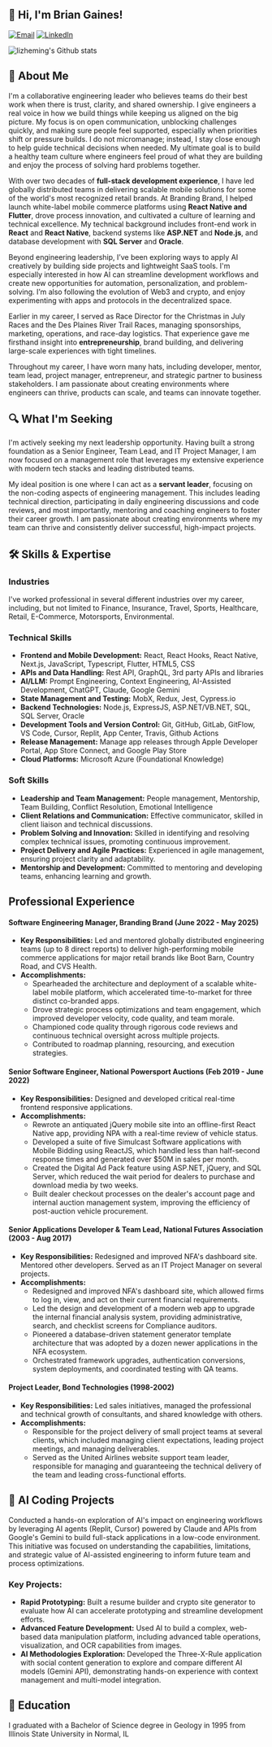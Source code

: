## 👋 Hi, I'm Brian Gaines!

[![Email](https://img.shields.io/badge/Email-D14836?style=for-the-badge&logo=gmail&logoColor=white)](mailto:briang.sandiego@gmail.com) [![LinkedIn](https://img.shields.io/badge/LinkedIn-0077B5?style=for-the-badge&logo=linkedin&logoColor=white)](https://www.linkedin.com/in/briangaines)

![lizheming's Github stats](https://github-readme-stats.vercel.app/api?username=briang123&show_icons=true)

## 🚀 About Me

I'm a collaborative engineering leader who believes teams do their best work when there is trust, clarity, and shared ownership. I give engineers a real voice in how we build things while keeping us aligned on the big picture. My focus is on open communication, unblocking challenges quickly, and making sure people feel supported, especially when priorities shift or pressure builds. I do not micromanage; instead, I stay close enough to help guide technical decisions when needed. My ultimate goal is to build a healthy team culture where engineers feel proud of what they are building and enjoy the process of solving hard problems together.

With over two decades of **full-stack development experience**, I have led globally distributed teams in delivering scalable mobile solutions for some of the world's most recognized retail brands. At Branding Brand, I helped launch white-label mobile commerce platforms using **React Native and Flutter**, drove process innovation, and cultivated a culture of learning and technical excellence. My technical background includes front-end work in **React** and **React Native**, backend systems like **ASP.NET** and **Node.js**, and database development with **SQL Server** and **Oracle**.

Beyond engineering leadership, I’ve been exploring ways to apply AI creatively by building side projects and lightweight SaaS tools. I'm especially interested in how AI can streamline development workflows and create new opportunities for automation, personalization, and problem-solving. I’m also following the evolution of Web3 and crypto, and enjoy experimenting with apps and protocols in the decentralized space.

Earlier in my career, I served as Race Director for the Christmas in July Races and the Des Plaines River Trail Races, managing sponsorships, marketing, operations, and race-day logistics. That experience gave me firsthand insight into **entrepreneurship**, brand building, and delivering large-scale experiences with tight timelines.

Throughout my career, I have worn many hats, including developer, mentor, team lead, project manager, entrepreneur, and strategic partner to business stakeholders. I am passionate about creating environments where engineers can thrive, products can scale, and teams can innovate together.

## 🔍 What I'm Seeking

I'm actively seeking my next leadership opportunity. Having built a strong foundation as a Senior Engineer, Team Lead, and IT Project Manager, I am now focused on a management role that leverages my extensive experience with modern tech stacks and leading distributed teams.

My ideal position is one where I can act as a **servant leader**, focusing on the non-coding aspects of engineering management. This includes leading technical direction, participating in daily engineering discussions and code reviews, and most importantly, mentoring and coaching engineers to foster their career growth. I am passionate about creating environments where my team can thrive and consistently deliver successful, high-impact projects.

## 🛠️ Skills & Expertise

### Industries

I've worked professional in several different industries over my career, including, but not limited to Finance, Insurance, Travel, Sports, Healthcare, Retail, E-Commerce, Motorsports, Environmental. 

### Technical Skills

* **Frontend and Mobile Development:** React, React Hooks, React Native, Next.js, JavaScript, Typescript, Flutter, HTML5, CSS
* **APIs and Data Handling:** Rest API, GraphQL, 3rd party APIs and libraries
* **AI/LLM:** Prompt Engineering, Context Engineering, AI-Assisted Development, ChatGPT, Claude, Google Gemini
* **State Management and Testing:** MobX, Redux, Jest, Cypress.io
* **Backend Technologies:** Node.js, ExpressJS, ASP.NET/VB.NET, SQL, SQL Server, Oracle
* **Development Tools and Version Control:** Git, GitHub, GitLab, GitFlow, VS Code, Cursor, Replit, App Center, Travis, Github Actions
* **Release Management:** Manage app releases through Apple Developer Portal, App Store Connect, and Google Play Store
* **Cloud Platforms:** Microsoft Azure (Foundational Knowledge)

### Soft Skills

* **Leadership and Team Management:** People management, Mentorship, Team Building, Conflict Resolution, Emotional Intelligence
* **Client Relations and Communication:** Effective communicator, skilled in client liaison and technical discussions.
* **Problem Solving and Innovation:** Skilled in identifying and resolving complex technical issues, promoting continuous improvement.
* **Project Delivery and Agile Practices:** Experienced in agile management, ensuring project clarity and adaptability.
* **Mentorship and Development:** Committed to mentoring and developing teams, enhancing learning and growth.

## Professional Experience

#### **Software Engineering Manager, Branding Brand** (June 2022 - May 2025)

* **Key Responsibilities:** Led and mentored globally distributed engineering teams (up to 8 direct reports) to deliver high-performing mobile commerce applications for major retail brands like Boot Barn, Country Road, and CVS Health.
* **Accomplishments:**
    * Spearheaded the architecture and deployment of a scalable white-label mobile platform, which accelerated time-to-market for three distinct co-branded apps.
    * Drove strategic process optimizations and team engagement, which improved developer velocity, code quality, and team morale.
    * Championed code quality through rigorous code reviews and continuous technical oversight across multiple projects.
    * Contributed to roadmap planning, resourcing, and execution strategies.

#### **Senior Software Engineer, National Powersport Auctions** (Feb 2019 - June 2022)

* **Key Responsibilities:** Designed and developed critical real-time frontend responsive applications.
* **Accomplishments:**
    * Rewrote an antiquated jQuery mobile site into an offline-first React Native app, providing NPA with a real-time review of vehicle status.
    * Developed a suite of five Simulcast Software applications with Mobile Bidding using ReactJS, which handled less than half-second response times and generated over $50M in sales per month.
    * Created the Digital Ad Pack feature using ASP.NET, jQuery, and SQL Server, which reduced the wait period for dealers to purchase and download media by two weeks.
    * Built dealer checkout processes on the dealer's account page and internal auction management system, improving the efficiency of post-auction vehicle procurement.

#### **Senior Applications Developer & Team Lead, National Futures Association** (2003 - Aug 2017)

* **Key Responsibilities:** Redesigned and improved NFA's dashboard site. Mentored other developers. Served as an IT Project Manager on several projects.
* **Accomplishments:**
    * Redesigned and improved NFA's dashboard site, which allowed firms to log in, view, and act on their current financial requirements.
    * Led the design and development of a modern web app to upgrade the internal financial analysis system, providing administrative, search, and checklist screens for Compliance auditors.
    * Pioneered a database-driven statement generator template architecture that was adopted by a dozen newer applications in the NFA ecosystem.
    * Orchestrated framework upgrades, authentication conversions, system deployments, and coordinated testing with QA teams.

#### **Project Leader, Bond Technologies** (1998-2002)

* **Key Responsibilities:** Led sales initiatives, managed the professional and technical growth of consultants, and shared knowledge with others.
* **Accomplishments:**
    * Responsible for the project delivery of small project teams at several clients, which included managing client expectations, leading project meetings, and managing deliverables.
    * Served as the United Airlines website support team leader, responsible for managing and guaranteeing the technical delivery of the team and leading cross-functional efforts.

## 💼 AI Coding Projects

Conducted a hands-on exploration of AI's impact on engineering workflows by leveraging AI agents (Replit, Cursor) powered by Claude and APIs from Google's Gemini to build full-stack applications in a low-code environment. This initiative was focused on understanding the capabilities, limitations, and strategic value of AI-assisted engineering to inform future team and process optimizations.

### Key Projects:

* **Rapid Prototyping:** Built a resume builder and crypto site generator to evaluate how AI can accelerate prototyping and streamline development efforts.
* **Advanced Feature Development:** Used AI to build a complex, web-based data manipulation platform, including advanced table operations, visualization, and OCR capabilities from images.
* **AI Methodologies Exploration:** Developed the Three-X-Rule application with social content generation to explore and compare different AI models (Gemini API), demonstrating hands-on experience with context management and multi-model integration.

## 🏫 Education

I graduated with a Bachelor of Science degree in Geology in 1995 from Illinois State University in Normal, IL
